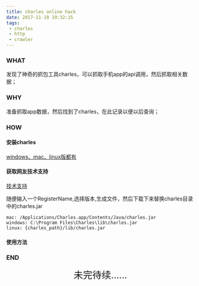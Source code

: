 ```yaml
---
title: charles online hack
date: 2017-11-10 19:32:15
tags:
 - charles
 - http
 - crawler
---
```


### WHAT
发现了神奇的抓包工具charles，可以抓取手机app的api调用，然后抓取相关数据；

### WHY
准备抓取app数据，然后找到了charles，在此记录以便以后查询；

<!-- more -->

### HOW
#### 安装charles
[windows、mac、linux版都有](https://www.charlesproxy.com/download/)

#### 获取网友技术支持
[技术支持](https://www.zzzmode.com/mytools/charles/)

随便输入一个RegisterName,选择版本,生成文件，然后下载下来替换charles目录中的charles.jar
```
mac: /Applications/Charles.app/Contents/Java/charles.jar
windows: C:\Program Files\Charles\lib\charles.jar
linux: {charles_path}/lib/charles.jar
```

#### 使用方法

### END

<div style="font-size: 25px; font-weight: 3px; text-align: center;">未完待续……</div>